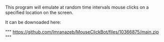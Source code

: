This program will emulate at random time intervals mouse clicks on a specified location on the screen. 

It can be downoaded here:


"""
https://github.com/Imranazeb/MouseClickBot/files/10366875/main.zip
"""
